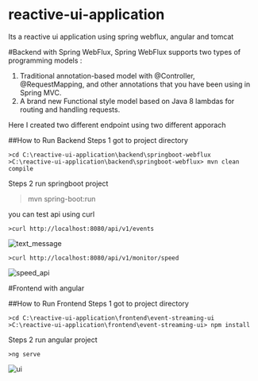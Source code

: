 # reactive-ui-application
Its a reactive ui application using spring webflux, angular and tomcat

#Backend with Spring WebFlux, 
Spring WebFlux supports two types of programming models :

1. Traditional annotation-based model with @Controller, @RequestMapping, and other annotations that you have been using in Spring MVC.
2. A brand new Functional style model based on Java 8 lambdas for routing and handling requests.

Here I created two different endpoint using two different apporach

##How to Run Backend
Steps 1 got to project directory
```
>cd C:\reactive-ui-application\backend\springboot-webflux
>C:\reactive-ui-application\backend\springboot-webflux> mvn clean compile
```
Steps 2 run springboot project
>mvn spring-boot:run

you can test api using curl
```
>curl http://localhost:8080/api/v1/events
```
![text_message](https://user-images.githubusercontent.com/1064462/89655551-4a377b00-d898-11ea-8a49-0074dff8afa0.png)

```
>curl http://localhost:8080/api/v1/monitor/speed
```
![speed_api](https://user-images.githubusercontent.com/1064462/89655449-2116ea80-d898-11ea-921c-ef595b3d0801.png)

#Frontend with angular

##How to Run Frontend
Steps 1 got to project directory
```
>cd C:\reactive-ui-application\frontend\event-streaming-ui
>C:\reactive-ui-application\frontend\event-streaming-ui> npm install
```
Steps 2 run angular project
```
>ng serve
```
![ui](https://user-images.githubusercontent.com/1064462/89654959-6a1a6f00-d897-11ea-9349-05bb2f2ec89c.png)
